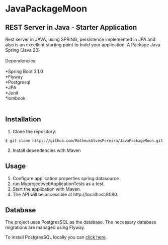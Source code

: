 # JavaPackageMoon<br>

## REST Server in Java - Starter Application

Rest server in JAVA, using SPRING, persistence implemented in JPA and also  is an excellent starting point to build your application.
A Package Java Spring (Java 20)<br>
<br>
Dependencies:<br>
<br>
*Spring Boot 3.1.0<br>
*Flyway<br>
*Postgresql<br>
*JPA<br>
*Junit<br>
*lombook<br>
<br>

## Installation

1. Clone the repository:

```bash
$ git clone https://github.com/MatheusAlvesPereira/JavaPackageMoon.git
```

2. Install dependencies with Maven

## Usage

1. Configure application.properties spring.datasource
2. run MyprojectwebApplicationTests as a test.
3. Start the application with Maven.
4. The API will be accessible at http://localhost:8080.

## Database
The project uses PostgresSQL as the database. The necessary database migrations are managed using Flyway.

To install PostgresSQL locally you can [click here](https://www.postgresql.org/download/).
